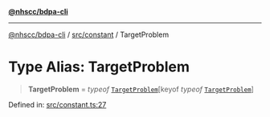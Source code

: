[**@nhscc/bdpa-cli**](../../../README.md)

***

[@nhscc/bdpa-cli](../../../README.md) / [src/constant](../README.md) / TargetProblem

# Type Alias: TargetProblem

> **TargetProblem** = *typeof* [`TargetProblem`](../variables/TargetProblem.md)\[keyof *typeof* [`TargetProblem`](../variables/TargetProblem.md)\]

Defined in: [src/constant.ts:27](https://github.com/nhscc/bdpa-cli/blob/c94db553ec39d857ac60551d2e8f859ed5e499b8/src/constant.ts#L27)
